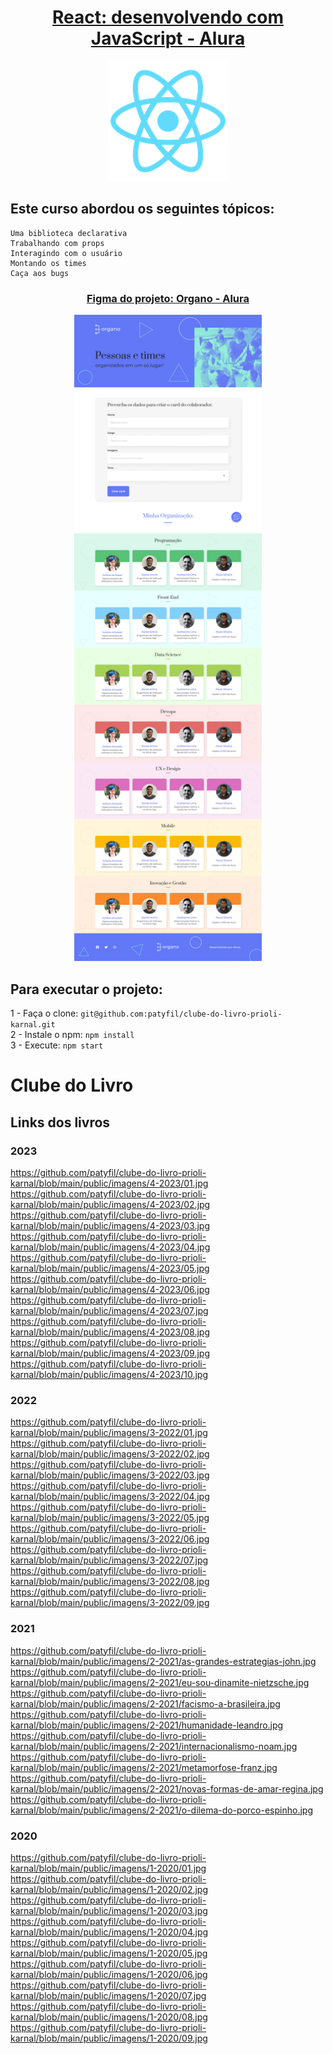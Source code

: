 <h1 align="center">
  <a href="https://cursos.alura.com.br/course/react-desenvolvendo-javascript" style="text-align: center;">React: desenvolvendo com JavaScript - Alura</a>
</h1>

<p align="center">
  <img src="https://github.com/patyfil/clube-do-livro-prioli-karnal/blob/main/public/logo192.png">
</p>


## Este curso abordou os seguintes tópicos:

    Uma biblioteca declarativa
    Trabalhando com props
    Interagindo com o usuário
    Montando os times
    Caça aos bugs
    
<h3 align="center">
  <a href="https://www.figma.com/file/T6BLI1HfB81eYOiVgpqQz7/Projeto-Intro-ao-React?type=design&node-id=134-128&t=aJDGtJo6JTHMUjn0-0" style="text-align: center;">Figma do projeto: Organo - Alura</a>
</h3>

<p align="center">
<img src="https://github.com/patyfil/clube-do-livro-prioli-karnal/blob/main/public/projeto%20react.png" width="300"/>
</p>
    
## Para executar o projeto:  
1 - Faça o clone: `git@github.com:patyfil/clube-do-livro-prioli-karnal.git`  
2 - Instale o npm: `npm install`  
3 - Execute: `npm start` 

# Clube do Livro

## Links dos livros
### 2023

https://github.com/patyfil/clube-do-livro-prioli-karnal/blob/main/public/imagens/4-2023/01.jpg
https://github.com/patyfil/clube-do-livro-prioli-karnal/blob/main/public/imagens/4-2023/02.jpg
https://github.com/patyfil/clube-do-livro-prioli-karnal/blob/main/public/imagens/4-2023/03.jpg
https://github.com/patyfil/clube-do-livro-prioli-karnal/blob/main/public/imagens/4-2023/04.jpg
https://github.com/patyfil/clube-do-livro-prioli-karnal/blob/main/public/imagens/4-2023/05.jpg
https://github.com/patyfil/clube-do-livro-prioli-karnal/blob/main/public/imagens/4-2023/06.jpg
https://github.com/patyfil/clube-do-livro-prioli-karnal/blob/main/public/imagens/4-2023/07.jpg
https://github.com/patyfil/clube-do-livro-prioli-karnal/blob/main/public/imagens/4-2023/08.jpg
https://github.com/patyfil/clube-do-livro-prioli-karnal/blob/main/public/imagens/4-2023/09.jpg
https://github.com/patyfil/clube-do-livro-prioli-karnal/blob/main/public/imagens/4-2023/10.jpg

### 2022
https://github.com/patyfil/clube-do-livro-prioli-karnal/blob/main/public/imagens/3-2022/01.jpg
https://github.com/patyfil/clube-do-livro-prioli-karnal/blob/main/public/imagens/3-2022/02.jpg
https://github.com/patyfil/clube-do-livro-prioli-karnal/blob/main/public/imagens/3-2022/03.jpg
https://github.com/patyfil/clube-do-livro-prioli-karnal/blob/main/public/imagens/3-2022/04.jpg
https://github.com/patyfil/clube-do-livro-prioli-karnal/blob/main/public/imagens/3-2022/05.jpg
https://github.com/patyfil/clube-do-livro-prioli-karnal/blob/main/public/imagens/3-2022/06.jpg
https://github.com/patyfil/clube-do-livro-prioli-karnal/blob/main/public/imagens/3-2022/07.jpg
https://github.com/patyfil/clube-do-livro-prioli-karnal/blob/main/public/imagens/3-2022/08.jpg
https://github.com/patyfil/clube-do-livro-prioli-karnal/blob/main/public/imagens/3-2022/09.jpg

### 2021
https://github.com/patyfil/clube-do-livro-prioli-karnal/blob/main/public/imagens/2-2021/as-grandes-estrategias-john.jpg
https://github.com/patyfil/clube-do-livro-prioli-karnal/blob/main/public/imagens/2-2021/eu-sou-dinamite-nietzsche.jpg
https://github.com/patyfil/clube-do-livro-prioli-karnal/blob/main/public/imagens/2-2021/facismo-a-brasileira.jpg
https://github.com/patyfil/clube-do-livro-prioli-karnal/blob/main/public/imagens/2-2021/humanidade-leandro.jpg
https://github.com/patyfil/clube-do-livro-prioli-karnal/blob/main/public/imagens/2-2021/internacionalismo-noam.jpg
https://github.com/patyfil/clube-do-livro-prioli-karnal/blob/main/public/imagens/2-2021/metamorfose-franz.jpg
https://github.com/patyfil/clube-do-livro-prioli-karnal/blob/main/public/imagens/2-2021/novas-formas-de-amar-regina.jpg
https://github.com/patyfil/clube-do-livro-prioli-karnal/blob/main/public/imagens/2-2021/o-dilema-do-porco-espinho.jpg

### 2020
https://github.com/patyfil/clube-do-livro-prioli-karnal/blob/main/public/imagens/1-2020/01.jpg
https://github.com/patyfil/clube-do-livro-prioli-karnal/blob/main/public/imagens/1-2020/02.jpg
https://github.com/patyfil/clube-do-livro-prioli-karnal/blob/main/public/imagens/1-2020/03.jpg
https://github.com/patyfil/clube-do-livro-prioli-karnal/blob/main/public/imagens/1-2020/04.jpg
https://github.com/patyfil/clube-do-livro-prioli-karnal/blob/main/public/imagens/1-2020/05.jpg
https://github.com/patyfil/clube-do-livro-prioli-karnal/blob/main/public/imagens/1-2020/06.jpg
https://github.com/patyfil/clube-do-livro-prioli-karnal/blob/main/public/imagens/1-2020/07.jpg
https://github.com/patyfil/clube-do-livro-prioli-karnal/blob/main/public/imagens/1-2020/08.jpg
https://github.com/patyfil/clube-do-livro-prioli-karnal/blob/main/public/imagens/1-2020/09.jpg
